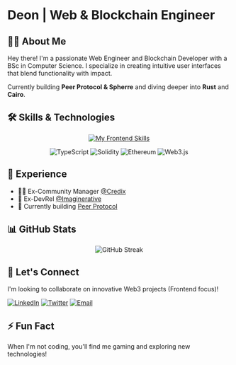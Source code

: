 # Deon | Web & Blockchain Engineer

## 👨‍💻 About Me

Hey there! I'm a passionate Web Engineer and Blockchain Developer with a BSc in Computer Science. I specialize in creating intuitive user interfaces that blend functionality with impact.

Currently building **Peer Protocol & Spherre** and diving deeper into **Rust** and **Cairo**.

## 🛠️ Skills & Technologies

<div align="center">
  
  [![My Frontend Skills](https://skillicons.dev/icons?i=js,html,css,react,next,tailwindcss,bootstrap,scss,vue)](https://skillicons.dev)
  
  ![TypeScript](https://img.shields.io/badge/TypeScript-3178C6?style=for-the-badge&logo=typescript&logoColor=white)
  ![Solidity](https://img.shields.io/badge/Solidity-363636?style=for-the-badge&logo=solidity&logoColor=white)
  ![Ethereum](https://img.shields.io/badge/Ethereum-3C3C3D?style=for-the-badge&logo=ethereum&logoColor=white)
  ![Web3.js](https://img.shields.io/badge/Web3.js-F16822?style=for-the-badge&logo=web3.js&logoColor=white)
  
</div>

## 🚀 Experience

- 👨‍🏫 Ex-Community Manager [@Credix](https://credix.finance/)
- 💬 Ex-DevRel [@Imaginerative](https://imaginerative.co/)
- 🔭 Currently building [Peer Protocol](https://github.com/peer-protocol)

## 📊 GitHub Stats

<div align="center">
  <img src="https://github-readme-streak-stats.herokuapp.com/?user=DanielEmmanuel1&theme=tokyonight" alt="GitHub Streak" />
</div>

## 🤝 Let's Connect

I'm looking to collaborate on innovative Web3 projects (Frontend focus)!

[![LinkedIn](https://img.shields.io/badge/LinkedIn-0077B5?style=for-the-badge&logo=linkedin&logoColor=white)](https://www.linkedin.com/in/emmanuel-daniel-42880012b/)
[![Twitter](https://img.shields.io/badge/Twitter-1DA1F2?style=for-the-badge&logo=twitter&logoColor=white)](https://x.com/Deontrm)
[![Email](https://img.shields.io/badge/Email-0078D4?style=for-the-badge&logo=microsoft-outlook&logoColor=white)](mailto:oluwadamilare_daniel@outlook.com)

## ⚡ Fun Fact

When I'm not coding, you'll find me gaming and exploring new technologies!
